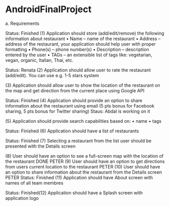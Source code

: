# AndroidFinalProject

a. Requirements

Status: Finished (1) Application should store (add/edit/remove) the following information about restaurant
• Name – name of the restaurant
• Address – address of the restaurant, your application should help user with proper formatting 
• Phone(s) – phone number(s) 
• Description – description entered by the user
• TAGs – an extensible list of tags like: vegetarian, vegan, organic, Italian, Thai, etc.


Status: Renata (2) Application should allow user to rate the restaurant (add/edit). You can use e.g. 1-5 stars system

(3) Application should allow user to show the location of the restaurant on the map and get
direction from the current place using Google API


Status: Finished (4) Application should provide an option to share information about the restaurant using email (5
pts bonus for Facebook sharing, 5 pts bonus for Twitter sharing)
Staus: Abdal is working on it 

(5) Application should provide search capabilities based on:
• name
• tags

Status: Finished (6) Application should have a list of restaurants

Status: Finished (7) Selecting a restaurant from the list user should be presented with the Details screen


(8) User should have an option to see a full-screen map with the location of the restaurant DONE PETER
(9) User should have an option to get directions from users current location to the restaurant PETER
(10) User should have an option to share information about the restaurant from the Details screen PETER
Status: Finished (11) Application should have About screen with names of all team membres

Status: Finished(12) Application should have a Splash screen with application logo
